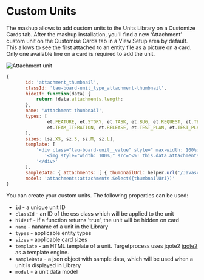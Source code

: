 # Custom Units

The mashup allows to add custom units to the Units Library on a Customize Cards tab. After the mashup installation, you'll find a new ‘Attachment’ custom unit on the Customise Cards tab in a View Setup area by default. This allows to see the first attached to an entity file as a picture on a card. Only one available line on a card is required to add the unit.

![Attachment unit](https://github.com/TargetProcess/TP3MashupLibrary/raw/27f8f8d647987cccf001316f3e8a93823eebef72/Custom%20Units/AttachmentUnit.png?raw=true)

```javascript
{
       id: 'attachment_thumbnail',
       classId: 'tau-board-unit_type_attachment-thumbnail',
       hideIf: function(data) {
           return !data.attachments.length;
       },
       name: 'Attachment thumbnail',
       types: [
               et.FEATURE, et.STORY, et.TASK, et.BUG, et.REQUEST, et.TEST_CASE, et.IMPEDIMENT, et.ITERATION,
               et.TEAM_ITERATION, et.RELEASE, et.TEST_PLAN, et.TEST_PLAN_RUN, et.BUILD
       ],
       sizes: [sz.XS, sz.S, sz.M, sz.L],
       template: [
           '<div class="tau-board-unit__value" style=" max-width: 100%; max-height: 100%; width: 100%;">',
              '<img style="width: 100%;" src="<%! this.data.attachments[0].thumbnailUri.replace("width=100", "width=200").replace("height=200", "height=100") %>">',
           '</div>'
       ],
       sampleData: { attachments: [ { thumbnailUri: helper.url('/Javascript/tau/css/images/icons/users/karat.png?size=') } ] },
       model: 'attachments:attachments.Select({thumbnailUri})'
}
```

You can create your custom units. The following properties can be used:

* `id` - a unique unit ID
* `classId` - an ID of the css class which will be applied to the unit
* `hideIf` - if a function returns 'true', the unit will be hidden on card
* `name` - naname of a unit in the Library
* `types` - applicable entity types
* `sizes` - applicable card sizes
* `template` - an HTML template of a unit. Targetprocess uses jqote2 [jqote2](http://aefxx.com/api/jqote2-reference/) as a template engine.
* `sampleData` - a json object with sample data, which will be used when a unit is displayed in Library
* `model` - a unit data model
